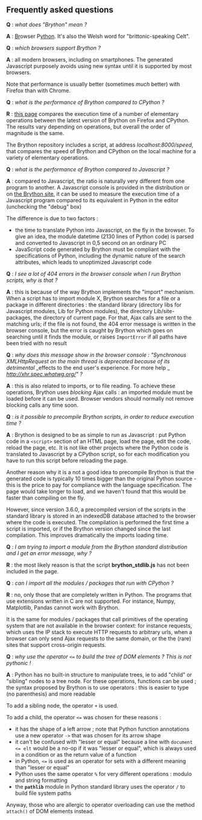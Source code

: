 Frequently asked questions
--------------------------

__Q__ : _what does "Brython" mean ?_

__A__ : <u>Br</u>owser P<u>ython</u>. It's also the Welsh word for
"brittonic-speaking Celt".

__Q__ : _which browsers support Brython ?_

__A__ : all modern browsers, including on smartphones. The generated
Javascript purposely avoids using new syntax until it is supported by most
browsers.

Note that performance is usually better (sometimes _much_ better) with
Firefox than with Chrome.

__Q__ : _what is the performance of Brython compared to CPython ?_

__R__ : [this page](/speed_results.html) compares the execution time of a
number of elementary operations between the latest version of Brython on
Firefox and CPython. The results vary depending on operations, but overall
the order of magnitude is the same.

The Brython repository includes a script, at address _localhost:8000/speed_,
that compares the speed of Brython and CPython on the local machine for a
variety of elementary operations.

__Q__ : _what is the performance of Brython compared to Javascript ?_

__A__ : compared to Javascript, the ratio is naturally very different from one
program to another. A Javascript console is provided in the distribution or on
[the Brython site](http://brython.info/tests/js_console.html), it can be used
to measure the execution time of a Javascript program compared to its
equivalent in Python in the editor (unchecking the "debug" box)

The difference is due to two factors :

- the time to translate Python into Javascript, on the fly in the browser. To
give an idea, the module datetime (2130 lines of Python code) is parsed and
converted to Javascript in 0,5 second on an ordinary PC
- JavaScript code generated by Brython must be compliant with the
specifications of Python, including the dynamic nature of the search
attributes, which leads to unoptimized Javascript code

__Q__ : _I see a lot of 404 errors in the browser console when I run Brython_
_scripts, why is that ?_

__A__ : this is because of the way Brython implements the "import" mechanism.
When a script has to import module X, Brython searches for a file or a package
in different directories : the standard library (directory libs for Javascript
modules, Lib for Python modules), the directory Lib/site-packages, the
directory of current page. For that, Ajax calls are sent to the matching urls;
if the file is not found, the 404 error message is written in the browser
console, but the error is caught by Brython which goes on searching until it
finds the module, or raises `ImportError` if all paths have been tried with no
result

__Q__ : _why does this message show in the browser console : "Synchronous_
_XMLHttpRequest on the main thread is deprecated because of its detrimental_
_effects to the end user's experience. For more help _
_http://xhr.spec.whatwg.org/" ?_

__A__ : this is also related to imports, or to file reading. To achieve these
operations, Brython uses _blocking_ Ajax calls : an imported module must be
loaded before it can be used. Browser vendors should normally not remove
blocking calls any time soon.

__Q__ : _is it possible to precompile Brython scripts, in order to reduce_
_execution time ?_

__A__ : Brython is designed to be as simple to run as Javascript : put Python
code in a `<script>` section of an HTML page, load the page, edit the code,
reload the page, etc. It is not like other projects where the Python code is
translated to Javascript by a CPython script, so for each modification you
have to run this script before reloading the page.

Another reason why it is a not a good idea to precompile Brython is that the
generated code is typically 10 times bigger than the original Python source -
this is the price to pay for compliance with the language specification. The
page would take longer to load, and we haven't found that this would be faster
than compiling on the fly.

However, since version 3.6.0, a precompiled version of the scripts in the
standard library is stored in an indexedDB database attached to the browser
where the code is executed. The compilation is performed the first time a
script is imported, or if the Brython version changed since the last
compilation. This improves dramatically the imports loading time.

__Q__ : _I am trying to import a module from the Brython standard distribution_
_and I get an error message, why ?_

__R__ : the most likely reason is that the script __brython_stdlib.js__
has not been included in the page.

__Q__ : _can I import all the modules / packages that run with CPython ?_

__R__ : no, only those that are completely written in Python. The programs
that use extensions written in C are not supported. For instance, Numpy,
Matplotlib, Pandas cannot work with Brython.

It is the same for modules / packages that call primitives of the operating
system that are not available in the browser context: for instance requests,
which uses the IP stack to execute HTTP requests to arbitrary urls, when a
browser can only send Ajax requests to the same domain, or the the (rare)
sites that support cross-origin requests.

__Q__ : _why use the operator `<=` to build the tree of DOM elements ? This_
_is not pythonic !_

__A__ : Python has no built-in structure to manipulate trees, ie to add
"child" or "sibling" nodes to a tree node. For these operations, functions
can be used ; the syntax proposed by Brython is to use operators : this is
easier to type (no parenthesis) and more readable

To add a sibling node, the operator `+` is used.

To add a child, the operator `<=` was chosen for these reasons :

- it has the shape of a left arrow ; note that Python function annotations use
  a new operator `->` that was chosen for its arrow shape
- it can't be confused with "lesser or equal" because a line with
  `document <= elt` would be a no-op if it was "lesser or equal", which is
  always used in a condition or as the return value of a function
- in Python, `<=` is used as an operator for sets with a different meaning
  than "lesser or equal"
- Python uses the same operator `%` for very different operations : modulo
  and string formatting
- the __`pathlib`__ module in Python standard library uses the operator `/`
  to build file system paths

Anyway, those who are allergic to operator overloading can use the method
`attach()` of DOM elements instead.